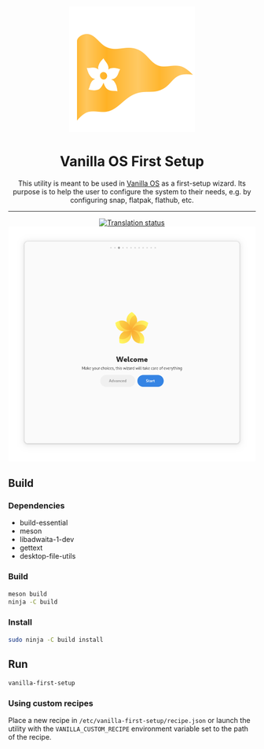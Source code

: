 <div align="center">
    <img src="data/icons/hicolor/scalable/apps/org.vanillaos.FirstSetup.svg">
    <h1>Vanilla OS First Setup</h1>
    <p>This utility is meant to be used in <a href="https://github.com/vanilla-os">Vanilla OS</a>
    as a first-setup wizard. Its purpose is to help the user to configure the
    system to their needs, e.g. by configuring snap, flatpak, flathub, etc.</p>
    <hr />
    <a href="https://hosted.weblate.org/engage/vanilla-os/">
<img src="https://hosted.weblate.org/widgets/vanilla-os/-/first-setup/svg-badge.svg" alt="Translation status" />
</a>
    <br />
    <img src="data/screenshot-1.png">
</div>


## Build
### Dependencies
- build-essential
- meson
- libadwaita-1-dev
- gettext
- desktop-file-utils

### Build
```bash
meson build
ninja -C build
```

### Install
```bash
sudo ninja -C build install
```

## Run
```bash
vanilla-first-setup
```

### Using custom recipes
Place a new recipe in `/etc/vanilla-first-setup/recipe.json` or launch the
utility with the `VANILLA_CUSTOM_RECIPE` environment variable set to the path
of the recipe.
